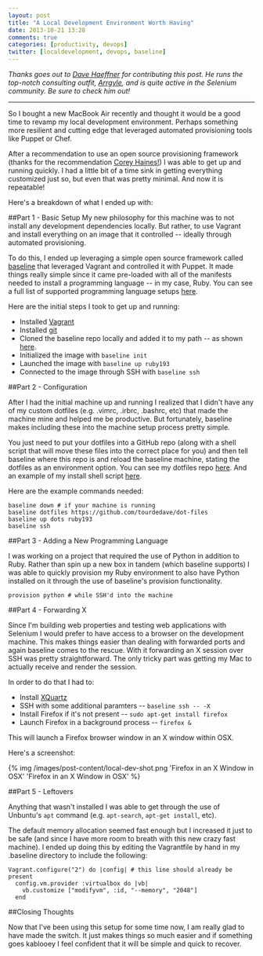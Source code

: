 ```yaml
---
layout: post
title: "A Local Development Environment Worth Having"
date: 2013-10-21 13:28
comments: true
categories: [productivity, devops]
twitter: [localdevelopment, devops, baseline]
---
```


*Thanks goes out to [Dave Haeffner](https://twitter.com/TourDeDave) for contributing this post. He runs the top-notch consulting outfit, [Arrgyle](http://arrgyle.com/), and is quite active in the Selenium community. Be sure to check him out!*

---

So I bought a new MacBook Air recently and thought it would be a good time to revamp my local development environment. Perhaps something more resilient and cutting edge that leveraged automated provisioning tools like Puppet or Chef.

After a recommendation to use an open source provisioning framework (thanks for the recommendation [Corey Haines!](https://twitter.com/coreyhaines)) I was able to get up and running quickly. I had a little bit of a time sink in getting everything customized just so, but even that was pretty minimal. And now it is repeatable!

Here's a breakdown of what I ended up with:

##Part 1 - Basic Setup
My new philosophy for this machine was to not install any development dependencies locally. But rather, to use Vagrant and install everything on an image that it controlled -- ideally through automated provisioning.

To do this, I ended up leveraging a simple open source framework called [baseline](https://github.com/bltavares/baseline) that leveraged Vagrant and controlled it with Puppet. It made things really simple since it came pre-loaded with all of the manifests needed to install a programming language -- in my case, Ruby. You can see a full list of supported programming language setups [here](https://github.com/bltavares/vagrant-baseline#current-environments).

Here are the initial steps I took to get up and running:

+ Installed [Vagrant](http://docs.vagrantup.com/v2/installation/index.html)
+ Installed [git](http://git-scm.com/downloads)
+ Cloned the baseline repo locally and added it to my path -- as shown [here](https://github.com/bltavares/baseline#installation).
+ Initialized the image with `baseline init`
+ Launched the image with `baseline up ruby193`
+ Connected to the image through SSH with `baseline ssh`

##Part 2 - Configuration

After I had the initial machine up and running I realized that I didn't have any of my custom dotfiles (e.g. .vimrc, .irbrc, .bashrc, etc) that made the machine mine and helped me be productive. But fortunately, baseline makes including these into the machine setup process pretty simple.

You just need to put your dotfiles into a GitHub repo (along with a shell script that will move these files into the correct place for you) and then tell baseline where this repo is and reload the baseline machine, stating the dotfiles as an environment option. You can see my dotfiles repo [here](https://github.com/tourdedave/dot-files). And an example of my install shell script [here](https://github.com/tourdedave/dot-files/blob/master/install.sh).

Here are the example commands needed:

```
baseline down # if your machine is running
baseline dotfiles https://github.com/tourdedave/dot-files
baseline up dots ruby193
baseline ssh
```

##Part 3 - Adding a New Programming Language

I was working on a project that required the use of Python in addition to Ruby. Rather than spin up a new box in tandem (which baseline supports) I was able to quickly provision my Ruby environment to also have Python installed on it through the use of baseline's provision functionality.

```
provision python # while SSH'd into the machine
```

##Part 4 - Forwarding X

Since I'm building web properties and testing web applications with Selenium I would prefer to have access to a browser on the development machine. This makes things easier than dealing with forwarded ports and again baseline comes to the rescue. With it forwarding an X session over SSH was pretty straightforward. The only tricky part was getting my Mac to actually receive and render the session.

In order to do that I had to:

+ Install [XQuartz](http://xquartz.macosforge.org/landing/)
+ SSH with some additional paramters -- `baseline ssh -- -X`
+ Install Firefox if it's not present -- `sudo apt-get install firefox`
+ Launch Firefox in a background process -- `firefox &`

This will launch a Firefox browser window in an X window within OSX.

Here's a screenshot:

{% img /images/post-content/local-dev-shot.png 'Firefox in an X Window in OSX' 'Firefox in an X Window in OSX' %}

##Part 5 - Leftovers

Anything that wasn't installed I was able to get through the use of Unbuntu's `apt` command (e.g. `apt-search`, `apt-get install`, etc).

The default memory allocation seemed fast enough but I increased it just to be safe (and since I have more room to breath with this new crazy fast machine). I ended up doing this by editing the Vagrantfile by hand in my .baseline directory to include the following:

```
Vagrant.configure("2") do |config| # this line should already be present
  config.vm.provider :virtualbox do |vb|
    vb.customize ["modifyvm", :id, "--memory", "2048"]
  end
```

##Closing Thoughts

Now that I've been using this setup for some time now, I am really glad to have made the switch. It just makes things so much easier and if something goes kablooey I feel confident that it will be simple and quick to recover.
